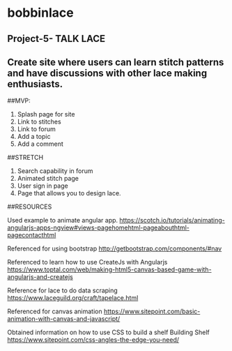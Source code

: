 # bobbinlace

## Project-5- TALK LACE

## Create site where users can learn stitch patterns and have discussions with other lace making enthusiasts. 


##MVP: 

1. Splash page for site
2. Link to stitches
3. Link to forum
4. Add a topic 
5. Add a comment


##STRETCH 

1. Search capability in forum
2. Animated stitch page 
3. User sign in page 
4. Page that allows you to design lace. 



##RESOURCES  

Used example to animate angular app. 
https://scotch.io/tutorials/animating-angularjs-apps-ngview#views-pagehomehtml-pageabouthtml-pagecontacthtml


Referenced for using bootstrap 
http://getbootstrap.com/components/#nav


Referenced to learn how to use CreateJs with Angularjs
https://www.toptal.com/web/making-html5-canvas-based-game-with-angularjs-and-createjs

Reference for lace to do data scraping
https://www.laceguild.org/craft/tapelace.html

Referenced for canvas animation 
https://www.sitepoint.com/basic-animation-with-canvas-and-javascript/


Obtained information on how to use CSS to build a shelf
Building Shelf 
https://www.sitepoint.com/css-angles-the-edge-you-need/
